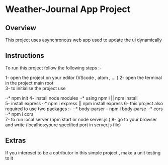 # Weather-Journal App Project

## Overview

This project uses asynchronous web app used to update the ui dynamically

## Instructions

To run this project follow the following steps :-

1- open the project on your editor (VScode , atom , ... )
2- open the terminal in the project main root  
3- to initialise the project use

⋅⋅* npm init
4- install node modules
⋅⋅* using npm i || npm install  
5- install express
⋅⋅* npm i express || npm install express
6- this project also required to use two packages :-
  ⋅⋅* body-parser - npm i body-parse
  ⋅⋅* cors
  ⋅⋅* npm i cors  
7- to run local server (npm start or node server.js )
8- go to your browser and write (localhos:youre specified port in server.js file)

## Extras

If you intereset to be a cotributor in this simple project , make a unit testing to it
